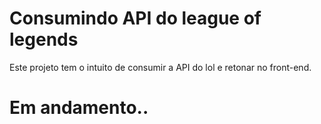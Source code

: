 # Consumindo API do league of legends

Este projeto tem o intuito de consumir a API do lol e retonar no front-end.
# Em andamento..

